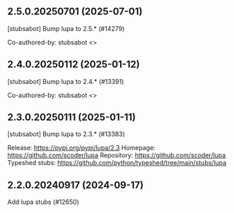 ## 2.5.0.20250701 (2025-07-01)

[stubsabot] Bump lupa to 2.5.* (#14279)

Co-authored-by: stubsabot <>

## 2.4.0.20250112 (2025-01-12)

[stubsabot] Bump lupa to 2.4.* (#13391)

Co-authored-by: stubsabot <>

## 2.3.0.20250111 (2025-01-11)

[stubsabot] Bump lupa to 2.3.* (#13383)

Release: https://pypi.org/pypi/lupa/2.3
Homepage: https://github.com/scoder/lupa
Repository: https://github.com/scoder/lupa
Typeshed stubs: https://github.com/python/typeshed/tree/main/stubs/lupa

## 2.2.0.20240917 (2024-09-17)

Add lupa stubs (#12650)

